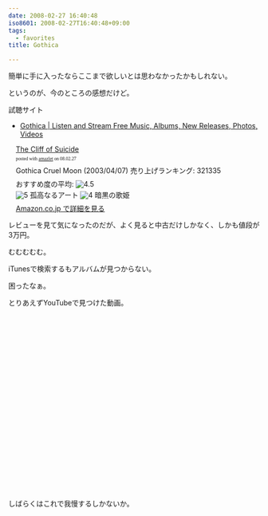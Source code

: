 ```yaml
---
date: 2008-02-27 16:40:48
iso8601: 2008-02-27T16:40:48+09:00
tags:
  - favorites
title: Gothica

---
```


簡単に手に入ったならここまで欲しいとは思わなかったかもしれない。

というのが、今のところの感想だけど。

試聴サイト
- [Gothica | Listen and Stream Free Music, Albums, New Releases, Photos, Videos](https://myspace.com/gothicaproject)

<div class="amazlet-box" style="margin-bottom:0px;">
  <div class="amazlet-image" style="float:left;"><a href="http://www.amazon.co.jp/exec/obidos/ASIN/B00008S0W7/nqounet-22/ref=nosim/" name="amazletlink" id="amazletlink"></a></div>
  <div class="amazlet-info" style="float:left;margin-left:15px;line-height:120%">
    <div class="amazlet-name" style="margin-bottom:10px;line-height:120%"><a href="http://www.amazon.co.jp/exec/obidos/ASIN/B00008S0W7/nqounet-22/ref=nosim/" name="amazletlink" id="amazletlink">The Cliff of Suicide</a>
      <div class="amazlet-powered-date" style="font-size:7pt;margin-top:5px;font-family:verdana;line-height:120%">posted with <a href="http://app.amazlet.com/amazlet/" title="The Cliff of Suicide">amazlet</a> on 08.02.27</div>
    </div>
    <div class="amazlet-detail">Gothica
      Cruel Moon (2003/04/07)
      売り上げランキング: 321335
    </div>
    <div class="amazlet-review" style="margin-top:10px; margin-bottom:10px">
      <div class="amazlet-review-average" style="margin-bottom:5px">おすすめ度の平均: <img src="http://images-jp.amazon.com/images/G/09/x-locale/common/customer-reviews/stars-4-5.gif" alt="4.5" /></div><img src="http://images-jp.amazon.com/images/G/09/x-locale/common/customer-reviews/stars-5-0.gif" alt="5" /> 孤高なるアート
      <img src="http://images-jp.amazon.com/images/G/09/x-locale/common/customer-reviews/stars-4-0.gif" alt="4" /> 暗黒の歌姫
    </div>
    <div class="amazlet-link" style="margin-top: 5px"><a href="http://www.amazon.co.jp/exec/obidos/ASIN/B00008S0W7/nqounet-22/ref=nosim/" name="amazletlink" id="amazletlink">Amazon.co.jp で詳細を見る</a></div>
  </div>
  <div class="amazlet-footer" style="clear: left"></div>
</div>

レビューを見て気になったのだが、よく見ると中古だけしかなく、しかも値段が3万円。

むむむむむ。

iTunesで検索するもアルバムが見つからない。

困ったなぁ。

とりあえずYouTubeで見つけた動画。

<object width="425" height="355">
  <param name="movie" value="http://www.youtube.com/v/GeVoCQwIa8c&amp;rel=0&amp;color1=0x3a3a3a&amp;color2=0x999999&amp;border=0" />
  <param name="wmode" value="transparent" /><embed src="http://www.youtube.com/v/GeVoCQwIa8c&amp;rel=0&amp;color1=0x3a3a3a&amp;color2=0x999999&amp;border=0" type="application/x-shockwave-flash" wmode="transparent" width="425" height="355"></embed></object>

しばらくはこれで我慢するしかないか。
